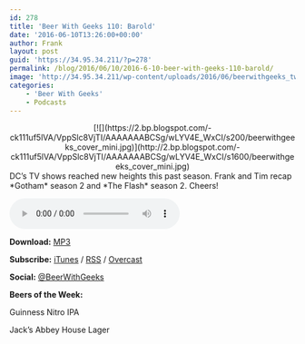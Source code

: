 ```yaml
---
id: 278
title: 'Beer With Geeks 110: Barold'
date: '2016-06-10T13:26:00+00:00'
author: Frank
layout: post
guid: 'https://34.95.34.211/?p=278'
permalink: /blog/2016/06/10/2016-6-10-beer-with-geeks-110-barold/
image: 'http://34.95.34.211/wp-content/uploads/2016/06/beerwithgeeks_twittercard-1.jpg'
categories:
    - 'Beer With Geeks'
    - Podcasts
---
```


<div class="separator" style="clear: both; text-align: center;">[![](https://2.bp.blogspot.com/-ck111uf5lVA/VppSlc8VjTI/AAAAAAABCSg/wLYV4E_WxCI/s200/beerwithgeeks_cover_mini.jpg)](http://2.bp.blogspot.com/-ck111uf5lVA/VppSlc8VjTI/AAAAAAABCSg/wLYV4E_WxCI/s1600/beerwithgeeks_cover_mini.jpg)</div>DC’s TV shows reached new heights this past season. Frank and Tim recap *Gotham* season 2 and *The Flash* season 2. Cheers!

<audio controls="controls"><source src="http://www.podtrac.com/pts/redirect.mp3/archive.org/download/BWG110/BWG110.mp3" type="audio/mpeg"></source><embed height="80px" width="100px"></embed> Your browser does not support this audio</audio>

**Download:** [MP3](http://www.podtrac.com/pts/redirect.mp3/archive.org/download/BWG110/BWG110.mp3)  
  
**Subscribe:** [iTunes](https://itunes.apple.com/us/podcast/beer-with-geeks/id910485914?mt=2) / [RSS](http://feeds.feedburner.com/beerwithgeeks) / [Overcast](https://overcast.fm/itunes910485914/beer-with-geeks-a-geek-pop-culture-podcast)  
  
**Social:** [@BeerWithGeeks](https://twitter.com/beerwithgeeks)

**Beers of the Week:**   
  
Guinness Nitro IPA  
  
Jack’s Abbey House Lager